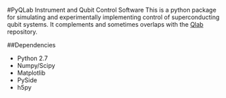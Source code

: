 #PyQLab Instrument and Qubit Control Software
This is a python package for simulating and experimentally implementing control of superconducting qubit systems.  It complements and sometimes overlaps with the [Qlab](https://github.com/BBN-Q/Qlab) repository.

##Dependencies
* Python 2.7
* Numpy/Scipy
* Matplotlib
* PySide
* h5py
